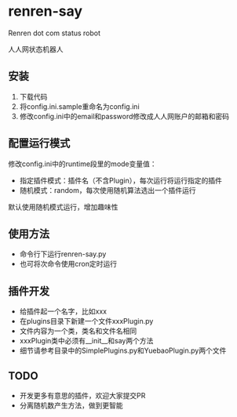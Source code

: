 renren-say
==========

Renren dot com status robot

人人网状态机器人

安装
----------

1. 下载代码
1. 将config.ini.sample重命名为config.ini
1. 修改config.ini中的email和password修改成人人网账户的邮箱和密码

配置运行模式
----------

修改config.ini中的runtime段里的mode变量值：

* 指定插件模式：插件名（不含Plugin），每次运行将运行指定的插件
* 随机模式：random，每次使用随机算法选出一个插件运行

默认使用随机模式运行，增加趣味性

使用方法
----------

* 命令行下运行renren-say.py
* 也可将次命令使用cron定时运行

插件开发
----------

* 给插件起一个名字，比如xxx
* 在plugins目录下新建一个文件xxxPlugin.py
* 文件内容为一个类，类名和文件名相同
* xxxPlugin类中必须有\_\_init\_\_和say两个方法
* 细节请参考目录中的SimplePlugins.py和YuebaoPlugin.py两个文件

TODO
----------

* 开发更多有意思的插件，欢迎大家提交PR
* 分离随机数产生方法，做到更智能
